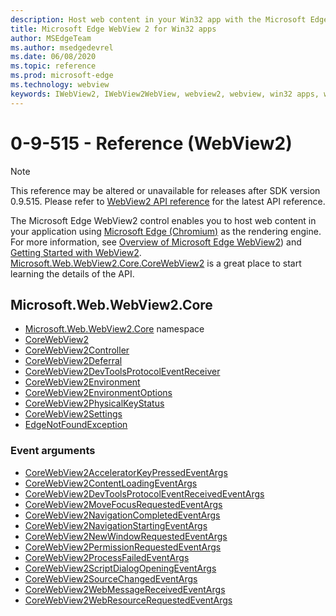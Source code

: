 ```yaml
---
description: Host web content in your Win32 app with the Microsoft Edge WebView 2 control
title: Microsoft Edge WebView 2 for Win32 apps
author: MSEdgeTeam
ms.author: msedgedevrel
ms.date: 06/08/2020
ms.topic: reference
ms.prod: microsoft-edge
ms.technology: webview
keywords: IWebView2, IWebView2WebView, webview2, webview, win32 apps, win32, edge, ICoreWebView2, ICoreWebView2Controller, browser control, edge html
---
```


# 0-9-515 - Reference (WebView2)  

> [!NOTE]
> This reference may be altered or unavailable for releases after SDK version 0.9.515. Please refer to [WebView2 API reference](../../webview2-api-reference.md) for the latest API reference.

The Microsoft Edge WebView2 control enables you to host web content in your application using [Microsoft Edge \(Chromium\)](https://www.microsoftedgeinsider.com) as the rendering engine.  For more information, see [Overview of Microsoft Edge WebView2](../../index.md)) and [Getting Started with WebView2](../../gettingstarted/win32.md).  [Microsoft.Web.WebView2.Core.CoreWebView2](0-9-515/microsoft-web-webview2-core-corewebview2.md) is a great place to start learning the details of the API.  

## Microsoft.Web.WebView2.Core
*   [Microsoft.Web.WebView2.Core](0-9-515/namespace-microsoft-web-webview2-core.md) namespace
*   [CoreWebView2](0-9-515/microsoft-web-webview2-core-corewebview2.md)
*   [CoreWebView2Controller](0-9-515/microsoft-web-webview2-core-corewebview2controller.md)
*   [CoreWebView2Deferral](0-9-515/microsoft-web-webview2-core-corewebview2deferral.md)
*   [CoreWebView2DevToolsProtocolEventReceiver](0-9-515/microsoft-web-webview2-core-corewebview2devtoolsprotocoleventreceiver.md)
*   [CoreWebView2Environment](0-9-515/microsoft-web-webview2-core-corewebview2environment.md)
*   [CoreWebView2EnvironmentOptions](0-9-515/microsoft-web-webview2-core-corewebview2environmentoptions.md)
*   [CoreWebView2PhysicalKeyStatus](0-9-515/microsoft-web-webview2-core-corewebview2physicalkeystatus.md)
*   [CoreWebView2Settings](0-9-515/microsoft-web-webview2-core-corewebview2settings.md)
*   [EdgeNotFoundException](0-9-515/microsoft-web-webview2-core-edgenotfoundexception.md)

### Event arguments

*   [CoreWebView2AcceleratorKeyPressedEventArgs](0-9-515/microsoft-web-webview2-core-corewebview2acceleratorkeypressedeventargs.md)
*   [CoreWebView2ContentLoadingEventArgs](0-9-515/microsoft-web-webview2-core-corewebview2contentloadingeventargs.md)
*   [CoreWebView2DevToolsProtocolEventReceivedEventArgs](0-9-515/microsoft-web-webview2-core-corewebview2devtoolsprotocoleventreceivedeventargs.md)
*   [CoreWebView2MoveFocusRequestedEventArgs](0-9-515/microsoft-web-webview2-core-corewebview2movefocusrequestedeventargs.md)
*   [CoreWebView2NavigationCompletedEventArgs](0-9-515/microsoft-web-webview2-core-corewebview2navigationcompletedeventargs.md)
*   [CoreWebView2NavigationStartingEventArgs](0-9-515/microsoft-web-webview2-core-corewebview2navigationstartingeventargs.md)
*   [CoreWebView2NewWindowRequestedEventArgs](0-9-515/microsoft-web-webview2-core-corewebview2newwindowrequestedeventargs.md)
*   [CoreWebView2PermissionRequestedEventArgs](0-9-515/microsoft-web-webview2-core-corewebview2permissionrequestedeventargs.md)
*   [CoreWebView2ProcessFailedEventArgs](0-9-515/microsoft-web-webview2-core-corewebview2processfailedeventargs.md)
*   [CoreWebView2ScriptDialogOpeningEventArgs](0-9-515/microsoft-web-webview2-core-corewebview2scriptdialogopeningeventargs.md)
*   [CoreWebView2SourceChangedEventArgs](0-9-515/microsoft-web-webview2-core-corewebview2sourcechangedeventargs.md)
*   [CoreWebView2WebMessageReceivedEventArgs](0-9-515/microsoft-web-webview2-core-corewebview2webmessagereceivedeventargs.md)
*   [CoreWebView2WebResourceRequestedEventArgs](0-9-515/microsoft-web-webview2-core-corewebview2webresourcerequestedeventargs.md)
